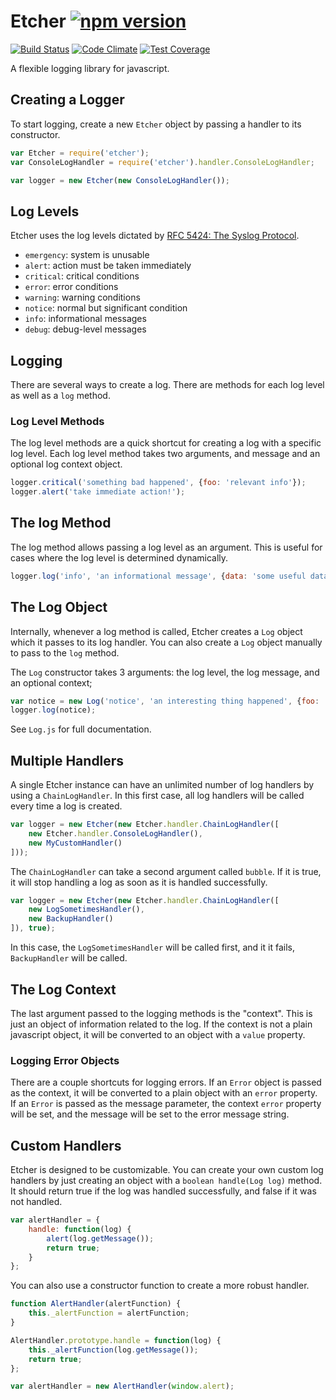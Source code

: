 # Etcher [![npm version](https://badge.fury.io/js/etcher.svg)](http://badge.fury.io/js/etcher)

[![Build Status](https://travis-ci.org/justinhoward/etcher.svg)](https://travis-ci.org/justinhoward/etcher)
[![Code Climate](https://codeclimate.com/github/justinhoward/etcher/badges/gpa.svg)](https://codeclimate.com/github/justinhoward/etcher)
[![Test Coverage](https://codeclimate.com/github/justinhoward/etcher/badges/coverage.svg)](https://codeclimate.com/github/justinhoward/etcher)

A flexible logging library for javascript.

## Creating a Logger

To start logging, create a new `Etcher` object by passing a handler to
its constructor.

```javascript
var Etcher = require('etcher');
var ConsoleLogHandler = require('etcher').handler.ConsoleLogHandler;

var logger = new Etcher(new ConsoleLogHandler());
```

## Log Levels

Etcher uses the log levels dictated by [RFC 5424: The Syslog Protocol](http://tools.ietf.org/html/rfc5424).

 - `emergency`: system is unusable
 - `alert`: action must be taken immediately
 - `critical`: critical conditions
 - `error`: error conditions
 - `warning`: warning conditions
 - `notice`: normal but significant condition
 - `info`: informational messages
 - `debug`: debug-level messages

## Logging

There are several ways to create a log. There are methods for each log level as
well as a `log` method.

### Log Level Methods

The log level methods are a quick shortcut for creating a log with a specific log level. Each log level
method takes two arguments, and message and an optional log context object.

```javascript
logger.critical('something bad happened', {foo: 'relevant info'});
logger.alert('take immediate action!');
```

## The log Method

The log method allows passing a log level as an argument. This is useful for cases
where the log level is determined dynamically.

```javascript
logger.log('info', 'an informational message', {data: 'some useful data'});
```

## The Log Object

Internally, whenever a log method is called, Etcher creates a `Log` object which it passes to its
log handler. You can also create a `Log` object manually to pass to the `log` method.

The `Log` constructor takes 3 arguments: the log level, the log message, and an optional context;

```javascript
var notice = new Log('notice', 'an interesting thing happened', {foo: 'foo'});
logger.log(notice);
```

See `Log.js` for full documentation.

## Multiple Handlers

A single Etcher instance can have an unlimited number of log handlers by using a `ChainLogHandler`.
In this first case, all log handlers will be called every time a log is created.

```javascript
var logger = new Etcher(new Etcher.handler.ChainLogHandler([
    new Etcher.handler.ConsoleLogHandler(),
    new MyCustomHandler()
]));
```

The `ChainLogHandler` can take a second argument called `bubble`. If it is true, it will stop handling a
log as soon as it is handled successfully.

```javascript
var logger = new Etcher(new Etcher.handler.ChainLogHandler([
    new LogSometimesHandler(),
    new BackupHandler()
]), true);
```

In this case, the `LogSometimesHandler` will be called first, and it it fails, `BackupHandler` will be called.

## The Log Context

The last argument passed to the logging methods is the "context". This is just an object of information
related to the log. If the context is not a plain javascript object, it will be converted to an object with
a `value` property.

### Logging Error Objects

There are a couple shortcuts for logging errors. If an `Error` object is passed as the context,
it will be converted to a plain object with an `error` property. If an `Error` is passed as the message parameter,
the context `error` property will be set, and the message will be set to the error message string.

## Custom Handlers

Etcher is designed to be customizable. You can create your own custom log handlers by just
creating an object with a `boolean handle(Log log)` method. It should return true if the log was handled successfully,
and false if it was not handled.

```javascript
var alertHandler = {
    handle: function(log) {
        alert(log.getMessage());
        return true;
    }
};
```

You can also use a constructor function to create a more robust handler.

```javascript
function AlertHandler(alertFunction) {
    this._alertFunction = alertFunction;
}

AlertHandler.prototype.handle = function(log) {
    this._alertFunction(log.getMessage());
    return true;
};

var alertHandler = new AlertHandler(window.alert);
```
